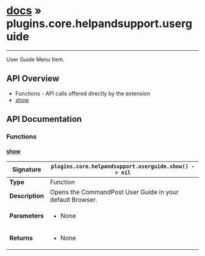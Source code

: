 # [docs](index.md) » plugins.core.helpandsupport.userguide
---

User Guide Menu Item.

## API Overview
* Functions - API calls offered directly by the extension
 * [show](#show)

## API Documentation

### Functions

#### [show](#show)
| <span style="font-align: left;">**Signature**</span> | <span style="font-align: left;">`plugins.core.helpandsupport.userguide.show() -> nil` </span>                                                |
| -----------------------------------------------------|---------------------------------------------------------------------------------------------------------|
| **Type**                                             | Function                                                                                         |
| **Description**                                      | Opens the CommandPost User Guide in your default Browser.                                                                                         |
| **Parameters**                                       | <ul><li>None</li></ul> |
| **Returns**                                          | <ul><li>None</li></ul>          |


